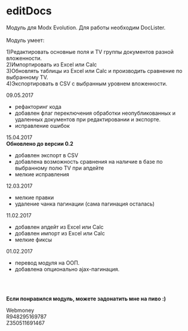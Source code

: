 # editDocs 
Модуль для Modx Evolution. Для работы необходим DocLister.
<br/><br/>
Модуль умеет:<br/>

1)Редактировать основные поля и TV группы документов разной вложенности.<br/>
2)Импортировать из Excel или Calc<br/>
3)Обновлять таблицы из Excel или Calc и производить сравнение по выбранному TV.<br/>
4)Экспортировать в CSV с выбранным уровнем вложенности.<br/>

09.05.2017<br/>
- рефакторинг кода
- добавлен флаг переключения обработки неопубликованных и удаленных документов при редактировании и экспорте.
- исправление ошибок

15.04.2017<br/>
<b>Обновлено до версии 0.2</b>
- добавлен экспорт в CSV
- добавлена возможность сравнения на наличие в базе по выбранному полю TV при апдейте
- мелкие исправления

12.03.2017
- мелкие правки
- удаление чанка пагинации (сама пагинация осталась)

11.02.2017
- добавлен апдейт из Excel или Calc
- добавлен импорт из Excel или Calc
- мелкие фиксы

01.02.2017 
 - перевод модуля на ООП.
 - добавлена опционально ajax-пагинация.

<br/><br/>



<b>Если понравился модуль, можете задонатить мне на пиво :)</b>

Webmoney<br/>
R948295169787<br/>
Z350511691467

